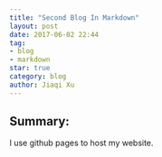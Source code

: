 ```yaml
---
title: "Second Blog In Markdown"
layout: post
date: 2017-06-02 22:44
tag:
- blog
- markdown
star: true
category: blog
author: Jiaqi Xu
---
```


## Summary:
I use github pages to host my website.
